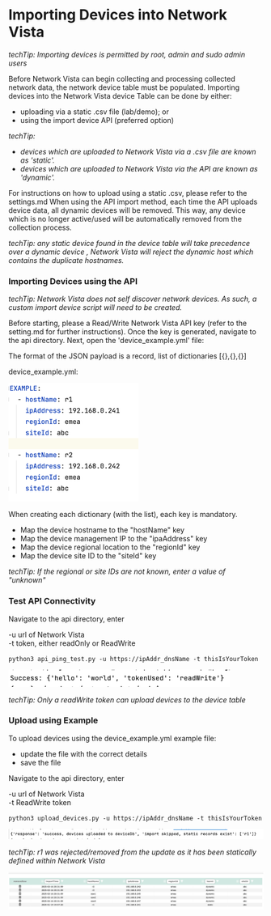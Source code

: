 # Importing Devices into Network Vista

<i>techTip: Importing devices is permitted by root, admin and sudo admin users</i>

Before Network Vista can begin collecting and processing collected network data, the 
network device table must be populated. 
Importing devices into the Network Vista device Table can be done by either:

* uploading via a static .csv file (lab/demo); or 
* using the import device API (preferred option)

<i>techTip:
* devices which are uploaded to Network Vista via a .csv file are known as 'static'.
* devices which are uploaded to Network Vista via the API are known as 'dynamic'.
</i>

For instructions on how to upload using a static .csv, please refer to the settings.md
When using the API import method, each time the API uploads device data, all
dynamic devices will be removed. This way, any device which is no longer active/used will be automatically removed from the collection process.

<i>techTip: any static device found in the device table will take precedence over a dynamic device 
, Network Vista will reject the dynamic host which contains the duplicate hostnames. 
</i>
### Importing Devices using the API

<i>techTip: Network Vista does not self discover network devices. As such, a custom import device script will need to be created.</i>

Before starting, please a Read/Write Network Vista API key (refer to the setting.md for further instructions). Once the key is 
generated, navigate to the api directory. Next, open the 'device_example.yml' file:

The format of the JSON payload is a record, list of dictionaries [{},{},{}]

device_example.yml:

![img.png](imgs/img.png)

When creating each dictionary (with the list), each key is mandatory. 

* Map the device hostname to the "hostName" key
* Map the device management IP to the "ipaAddress" key
* Map the device regional location to the "regionId" key
* Map the device site ID to the "siteId" key

<i>techTip: If the regional or site IDs are not known, enter a value of "unknown"
</i>
### Test API Connectivity

Navigate to the api directory, enter

-u url of Network Vista<br>
-t token, either readOnly or ReadWrite

```
python3 api_ping_test.py -u https://ipAddr_dnsName -t thisIsYourToken
```

![img_1.png](imgs/img_1.png)

<i>techTip: Only a readWrite token can upload devices to the device table</i> 
<br>

### Upload using Example

To upload devices using the device_example.yml example file:

* update the file with the correct details
* save the file

Navigate to the api directory, enter

-u url of Network Vista<br>
-t ReadWrite token

```
python3 upload_devices.py -u https://ipAddr_dnsName -t thisIsYourToken
```

![img_2.png](imgs/img_2.png)

<i>techTip: r1 was rejected/removed from the update as it has been statically defined within Network Vista
</i>

![img_3.png](imgs/img_3.png)









